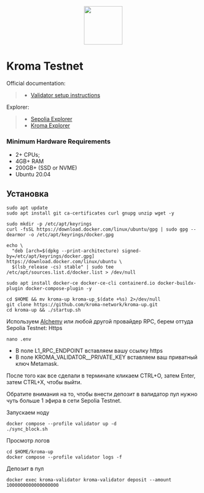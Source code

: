 <p align="center">
  <img height="100" height="auto" src="https://github.com/freshe4qa/kroma/assets/85982863/939c377b-b0bf-4805-a6f4-6b5a03a4b046">
</p>

# Kroma Testnet

Official documentation:
>- [Validator setup instructions](https://docs.kroma.network/developers/running-nodes-on-kroma)

Explorer:
>- [Sepolia Explorer](https://sepolia.etherscan.io/)
>- [Kroma Explorer](https://blockscout.sepolia.kroma.network/)

### Minimum Hardware Requirements
 - 2+ CPUs;
 - 4GB+ RAM
 - 200GB+ (SSD or NVME)
 - Ubuntu 20.04

## Установка
```
sudo apt update
sudo apt install git ca-certificates curl gnupg unzip wget -y    
```

```
sudo mkdir -p /etc/apt/keyrings
curl -fsSL https://download.docker.com/linux/ubuntu/gpg | sudo gpg --dearmor -o /etc/apt/keyrings/docker.gpg
```

```
echo \
  "deb [arch=$(dpkg --print-architecture) signed-by=/etc/apt/keyrings/docker.gpg] https://download.docker.com/linux/ubuntu \
  $(lsb_release -cs) stable" | sudo tee /etc/apt/sources.list.d/docker.list > /dev/null
```

```
sudo apt install docker-ce docker-ce-cli containerd.io docker-buildx-plugin docker-compose-plugin -y
```

```
cd $HOME && mv kroma-up kroma-up_$(date +%s) 2>/dev/null
git clone https://github.com/kroma-network/kroma-up.git
cd kroma-up && ./startup.sh
```

Используем [Alchemy](https://alchemy.com/?r=zcwMjU5NDc4ODI3O) или любой другой провайдер RPC, берем оттуда Sepolia Testnet: Https 
```
nano .env
```

- В поле L1_RPC_ENDPOINT вставляем вашу ссылку https
- В поле KROMA_VALIDATOR__PRIVATE_KEY вставляем ваш приватный ключ Metamask.

После того как все сделали в терминале кликаем CTRL+O, затем Enter, затем CTRL+X, чтобы выйти.

Обратите внимания на то, чтобы внести депозит в валидатор пул нужно чуть больше 1 эфира в сети Sepolia Testnet.

Запускаем ноду
```
docker compose --profile validator up -d
./sync_block.sh
```

Просмотр логов
```
cd $HOME/kroma-up
docker compose --profile validator logs -f
```

Депозит в пул
```
docker exec kroma-validator kroma-validator deposit --amount 1000000000000000000
```
